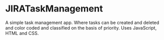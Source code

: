 # JIRATaskManagement
A simple task management app. Where tasks can be created and deleted and color coded and classified on the basis of priority.
Uses JavaScript, HTML and CSS.
